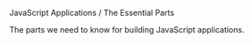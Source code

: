 JavaScript Applications / The Essential Parts




The parts we need to know for building JavaScript applications.